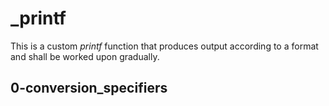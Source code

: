 # _printf
This is a custom *printf* function that produces output according to a format
and shall be worked upon gradually.

## 0-conversion_specifiers
